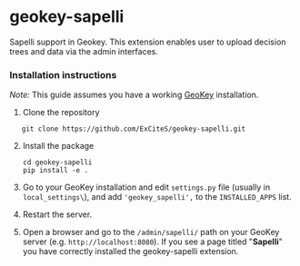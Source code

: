 # geokey-sapelli

Sapelli support in Geokey. This extension enables user to upload decision trees and data via the admin interfaces.

### Installation instructions

*Note:* This guide assumes you have a working [GeoKey](https://github.com/ExCiteS/geokey) installation.

1. Clone the repository
 ```
    git clone https://github.com/ExCiteS/geokey-sapelli.git
 ```

2. Install the package

    ```
    cd geokey-sapelli
    pip install -e .
    ```

3. Go to your GeoKey installation and edit `settings.py` file (usually in `local_settings\`), and add `'geokey_sapelli',` to the `INSTALLED_APPS` list.

4. Restart the server.

5. Open a browser and go to the `/admin/sapelli/` path on your GeoKey server (e.g. `http://localhost:8080`). If you see a page titled "**Sapelli**" you have correctly installed the geokey-sapelli extension.

